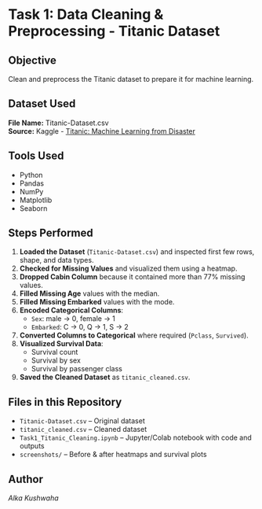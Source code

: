 # Task 1: Data Cleaning & Preprocessing - Titanic Dataset

## Objective
Clean and preprocess the Titanic dataset to prepare it for machine learning.

## Dataset Used
**File Name:** Titanic-Dataset.csv  
**Source:** Kaggle - [Titanic: Machine Learning from Disaster](https://www.kaggle.com/c/titanic)  

## Tools Used
- Python  
- Pandas  
- NumPy  
- Matplotlib  
- Seaborn  

## Steps Performed
1. **Loaded the Dataset** (`Titanic-Dataset.csv`) and inspected first few rows, shape, and data types.
2. **Checked for Missing Values** and visualized them using a heatmap.
3. **Dropped Cabin Column** because it contained more than 77% missing values.
4. **Filled Missing Age** values with the median.
5. **Filled Missing Embarked** values with the mode.
6. **Encoded Categorical Columns**:
   - `Sex`: male → 0, female → 1  
   - `Embarked`: C → 0, Q → 1, S → 2
7. **Converted Columns to Categorical** where required (`Pclass`, `Survived`).
8. **Visualized Survival Data**:
   - Survival count
   - Survival by sex
   - Survival by passenger class
9. **Saved the Cleaned Dataset** as `titanic_cleaned.csv`.

## Files in this Repository
- `Titanic-Dataset.csv` – Original dataset  
- `titanic_cleaned.csv` – Cleaned dataset  
- `Task1_Titanic_Cleaning.ipynb` – Jupyter/Colab notebook with code and outputs  
- `screenshots/` – Before & after heatmaps and survival plots

## Author
*Alka Kushwaha*
